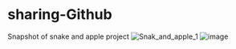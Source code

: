 # sharing-Github
Snapshot of snake and apple project
![Snak_and_apple_1](https://user-images.githubusercontent.com/69714874/98503432-8228d280-227a-11eb-91bb-41c9760be738.png)
![image](https://user-images.githubusercontent.com/69714874/98503570-e055b580-227a-11eb-8839-ab28a1b13b6d.png)
